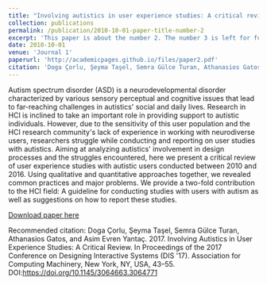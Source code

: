 ```yaml
---
title: "Involving autistics in user experience studies: A critical review"
collection: publications
permalink: /publication/2010-10-01-paper-title-number-2
excerpt: 'This paper is about the number 2. The number 3 is left for future work.'
date: 2010-10-01
venue: 'Journal 1'
paperurl: 'http://academicpages.github.io/files/paper2.pdf'
citation: 'Doga Çorlu, Şeyma Taşel, Semra Gülce Turan, Athanasios Gatos, and Asim Evren Yantaç. 2017. Involving Autistics in User Experience Studies: A Critical Review. In Proceedings of the 2017 Conference on Designing Interactive Systems (DIS '17). Association for Computing Machinery, New York, NY, USA, 43–55. DOI:https://doi.org/10.1145/3064663.3064771'
---
```

Autism spectrum disorder (ASD) is a neurodevelopmental disorder characterized by various sensory perceptual and cognitive issues that lead to far-reaching challenges in autistics' social and daily lives. Research in HCI is inclined to take an important role in providing support to autistic individuals. However, due to the sensitivity of this user population and the HCI research community's lack of experience in working with neurodiverse users, researchers struggle while conducting and reporting on user studies with autistics. Aiming at analyzing autistics' involvement in design processes and the struggles encountered, here we present a critical review of user experience studies with autistic users conducted between 2010 and 2016. Using qualitative and quantitative approaches together, we revealed common practices and major problems. We provide a two-fold contribution to the HCI field: A guideline for conducting studies with users with autism as well as suggestions on how to report these studies.

[Download paper here](https://drive.google.com/file/d/1s4muro4YgJj6S-bQbmSdeUV8X4SIOJj4/view?usp=sharing)

Recommended citation: Doga Çorlu, Şeyma Taşel, Semra Gülce Turan, Athanasios Gatos, and Asim Evren Yantaç. 2017. Involving Autistics in User Experience Studies: A Critical Review. In Proceedings of the 2017 Conference on Designing Interactive Systems (DIS '17). Association for Computing Machinery, New York, NY, USA, 43–55. DOI:https://doi.org/10.1145/3064663.3064771
